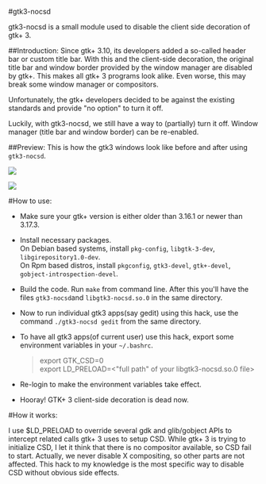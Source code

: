 #gtk3-nocsd

gtk3-nocsd is a small module used to disable the client side decoration of gtk+ 3.

##Introduction:
Since gtk+ 3.10, its developers added a so-called header bar or custom title bar.
With this and the client-side decoration, the original title bar and window border
provided by the window manager are disabled by gtk+. This makes all gtk+ 3 programs
look alike. Even worse, this may break some window manager or compositors.

Unfortunately, the gtk+ developers decided to be against the 
existing standards and provide "no option" to turn it off.

Luckily, with gtk3-nocsd, we still have a way to (partially) turn it off. Window manager (title bar and window border) can be re-enabled.

##Preview:
This is how the gtk3 windows look like before and after using `gtk3-nocsd`.

![](http://i.imgur.com/7rMRozy.png)

![](http://i.imgur.com/Ic4pUs9.png)

#How to use:

* Make sure your gtk+ version is either older than 3.16.1 or newer than
3.17.3.
* Install necessary packages.  
On Debian based systems, install `pkg-config`, `libgtk-3-dev`, `libgirepository1.0-dev`.  
On Rpm based distros, install `pkgconfig`, `gtk3-devel`, `gtk+-devel`, `gobject-introspection-devel`.
* Build the code. Run `make` from command line.
After this you'll have the files `gtk3-nocsd`and `libgtk3-nocsd.so.0` in the same directory.  
* Now to run individual gtk3 apps(say gedit) using this hack, use the command `./gtk3-nocsd gedit` from the same directory.
* To have all gtk3 apps(of current user) use this hack, export some environment variables in your `~/.bashrc`.  

    > export GTK_CSD=0  
    > export LD_PRELOAD=<"full path" of your libgtk3-nocsd.so.0 file>

* Re-login to make the environment variables take effect.

* Hooray! GTK+ 3 client-side decoration is dead now.

#How it works:

I use $LD_PRELOAD to override several gdk and glib/gobject APIs to
intercept related calls gtk+ 3 uses to setup CSD.
While gtk+ 3 is trying to initialize CSD, I let it think that there
is no compositor available, so CSD fail to start.
Actually, we never disable X compositing, so other parts are not affected.
This hack to my knowledge is the most specific way to disable CSD
without obvious side effects.

